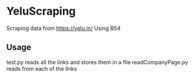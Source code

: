 # YeluScraping 
Scraping data from https://yelu.in/
Using BS4

## Usage
test.py reads all the links and stores them in a file
readCompanyPage.py reads from each of the links

